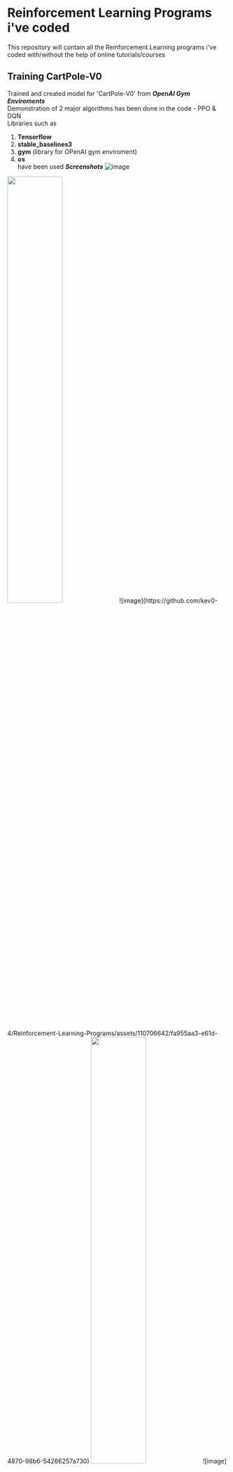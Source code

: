 # Reinforcement Learning Programs i've coded
This repository will contain all the Reinforcement Learning programs i've coded
with/without the help of online tutorials/courses

## Training CartPole-V0
Trained and created model for 'CartPole-V0' from ***OpenAI Gym Enviroments*** <br>
Demonstration of 2 major algorithms has been done in the code - PPO & DQN <br>
Libraries such as<br>
1. **Tensorflow**<br>
2. **stable_baselines3**<br>
3. **gym** (library for OPenAI gym enviroment)<br>
4. **os**<br>
have been used
***Screenshots***
![image](https://github.com/kev0-4/Reinforcement-Learning-Programs/assets/110706642/0cdc9099-c9bf-4a3c-ac91-e77a667d915a)
<img src="pic.jpeg" width="50%" height="50%" />
![image](https://github.com/kev0-4/Reinforcement-Learning-Programs/assets/110706642/fa955aa3-e61d-4870-98b6-54266257a730)
<img src="pic.jpeg" width="50%" height="50%" />
![image](https://github.com/kev0-4/Reinforcement-Learning-Programs/assets/110706642/0847e232-ac2d-475b-b518-0da8a9131322)
![image](https://github.com/kev0-4/Reinforcement-Learning-Programs/assets/110706642/0795b1a4-edd2-4554-8260-5474c8e6684f)
